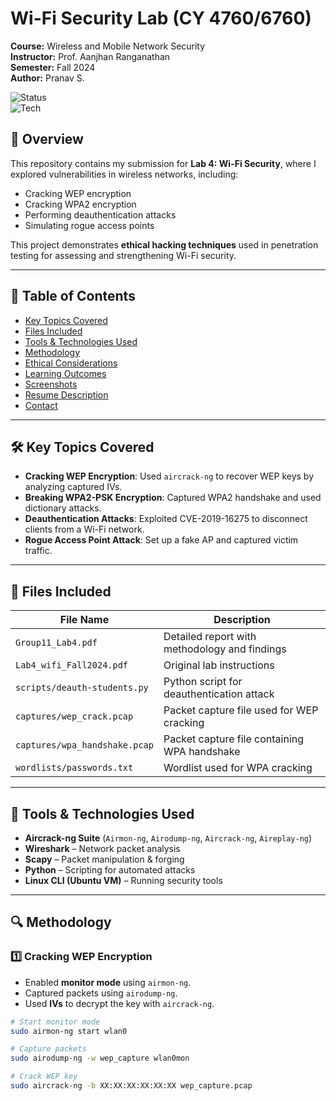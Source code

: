# Wi-Fi Security Lab (CY 4760/6760)  
**Course:** Wireless and Mobile Network Security  
**Instructor:** Prof. Aanjhan Ranganathan  
**Semester:** Fall 2024  
**Author:** Pranav S.  

![Status](https://img.shields.io/badge/Status-Completed-green)  
![Tech](https://img.shields.io/badge/Tools-Aircrack--ng%20%7C%20Wireshark%20%7C%20Scapy-blue)  

## 📌 Overview  
This repository contains my submission for **Lab 4: Wi-Fi Security**, where I explored vulnerabilities in wireless networks, including:  
- Cracking WEP encryption  
- Cracking WPA2 encryption  
- Performing deauthentication attacks  
- Simulating rogue access points  

This project demonstrates **ethical hacking techniques** used in penetration testing for assessing and strengthening Wi-Fi security.  

---

## 📖 Table of Contents  
- [Key Topics Covered](#key-topics-covered)  
- [Files Included](#files-included)  
- [Tools & Technologies Used](#tools--technologies-used)  
- [Methodology](#methodology)  
- [Ethical Considerations](#ethical-considerations)  
- [Learning Outcomes](#learning-outcomes)  
- [Screenshots](#screenshots)  
- [Resume Description](#resume-description)  
- [Contact](#contact)  

---

## 🛠 Key Topics Covered  
- **Cracking WEP Encryption**: Used `aircrack-ng` to recover WEP keys by analyzing captured IVs.  
- **Breaking WPA2-PSK Encryption**: Captured WPA2 handshake and used dictionary attacks.  
- **Deauthentication Attacks**: Exploited CVE-2019-16275 to disconnect clients from a Wi-Fi network.  
- **Rogue Access Point Attack**: Set up a fake AP and captured victim traffic.  

---

## 📂 Files Included  
| File Name | Description |  
|-----------|------------|  
| `Group11_Lab4.pdf` | Detailed report with methodology and findings |  
| `Lab4_wifi_Fall2024.pdf` | Original lab instructions |  
| `scripts/deauth-students.py` | Python script for deauthentication attack |  
| `captures/wep_crack.pcap` | Packet capture file used for WEP cracking |  
| `captures/wpa_handshake.pcap` | Packet capture file containing WPA handshake |  
| `wordlists/passwords.txt` | Wordlist used for WPA cracking |  

---

## 🔧 Tools & Technologies Used  
- **Aircrack-ng Suite** (`Airmon-ng`, `Airodump-ng`, `Aircrack-ng`, `Aireplay-ng`)  
- **Wireshark** – Network packet analysis  
- **Scapy** – Packet manipulation & forging  
- **Python** – Scripting for automated attacks  
- **Linux CLI (Ubuntu VM)** – Running security tools  

---

## 🔍 Methodology  

### **1️⃣ Cracking WEP Encryption**  
- Enabled **monitor mode** using `airmon-ng`.  
- Captured packets using `airodump-ng`.  
- Used **IVs** to decrypt the key with `aircrack-ng`.  

```bash
# Start monitor mode
sudo airmon-ng start wlan0

# Capture packets
sudo airodump-ng -w wep_capture wlan0mon

# Crack WEP key
sudo aircrack-ng -b XX:XX:XX:XX:XX:XX wep_capture.pcap
